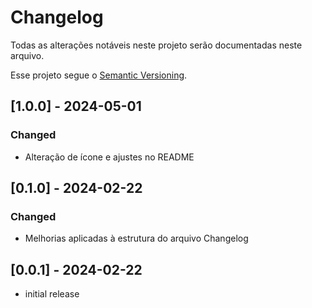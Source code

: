 # Changelog

Todas as alterações notáveis neste projeto serão documentadas neste arquivo.

Esse projeto segue o [Semantic Versioning].

## [1.0.0] - 2024-05-01
### Changed

- Alteração de ícone e ajustes no README

## [0.1.0] - 2024-02-22
### Changed

- Melhorias aplicadas à estrutura do arquivo Changelog

## [0.0.1] - 2024-02-22

- initial release

<!-- Links -->
[semantic versioning]: https://semver.org/spec/v2.0.0.html